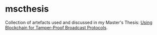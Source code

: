 # mscthesis
Collection of artefacts used and discussed in my Master's Thesis: [Using Blockchain for Tamper-Proof Broadcast Protocols](http://nbn-resolving.de/urn:nbn:de:0297-zib-79165).
